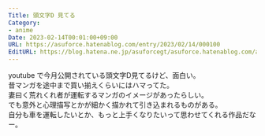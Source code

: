 ```yaml
---
Title: 頭文字D 見てる
Category:
- anime
Date: 2023-02-14T00:01:00+09:00
URL: https://asuforce.hatenablog.com/entry/2023/02/14/000100
EditURL: https://blog.hatena.ne.jp/asuforcegt/asuforce.hatenablog.com/atom/entry/4207112889963122899
---
```


youtube で今月公開されている頭文字D見てるけど、面白い。  
昔マンガを途中まで買い揃えくらいにはハマってた。  
妻曰く荒れくれ者が運転するマンガのイメージがあったらしい。  
でも意外と心理描写とかが細かく描かれて引き込まれるものがある。  
自分も車を運転したいとか、もっと上手くなりたいって思わせてくれる作品だなー。
